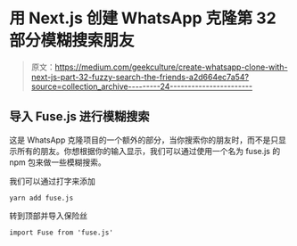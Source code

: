 # 用 Next.js 创建 WhatsApp 克隆第 32 部分模糊搜索朋友

> 原文：<https://medium.com/geekculture/create-whatsapp-clone-with-next-js-part-32-fuzzy-search-the-friends-a2d664ec7a54?source=collection_archive---------24----------------------->

## 导入 Fuse.js 进行模糊搜索

这是 WhatsApp 克隆项目的一个额外的部分，当你搜索你的朋友时，而不是只显示所有的朋友。你想根据你的输入显示，我们可以通过使用一个名为 fuse.js 的 npm 包来做一些模糊搜索。

我们可以通过打字来添加

```
yarn add fuse.js
```

转到顶部并导入保险丝

```
import Fuse from 'fuse.js'
```